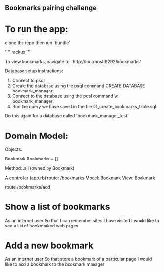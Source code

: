 ## Bookmarks pairing challenge

# To run the app:

clone the repo then run 'bundle'

''''
rackup
''''

To view bookmarks, navigate to:
'http://localhost:9292/bookmarks'


Database setup instructions:

1. Connect to psql
2. Create the database using the psql command CREATE DATABASE bookmark_manager;
3. Connect to the database using the pqsl command \c bookmark_manager;
4. Run the query we have saved in the file 01_create_bookmarks_table.sql

Do this again for a database called 'bookmark_manager_test'

# Domain Model:

Objects:

Bookmark
Bookmarks = []

Method: .all (owned by Bookmark)

A controller (app.rb)
route: /bookmarks
Model: Bookmark
View: Bookmark

route /bookmarks/add

# Show a list of bookmarks

As an internet user
So that I can remember sites I have visited
I would like to see a list of bookmarked web pages

# Add a new bookmark

As an internet user
So that store a bookmark of a particular page
I would like to add a bookmark to the bookmark manager
